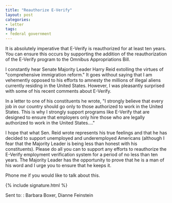 ```yaml
---
title: "Reauthorize E-Verify"
layout: post
categories:
- letter
tags:
- federal government
---
```


It is absolutely imperative that E-Verify is reauthorized for at least ten years. You can ensure this occurs by supporting the addition of the reauthorization of the E-Verify program to the Omnibus Appropriations Bill.

I constantly hear Senate Majority Leader Harry Reid extolling the virtues of "comprehensive immigration reform." It goes without saying that I am vehemently opposed to his efforts to amnesty the millions of illegal aliens currently residing in the United States. However, I was pleasantly surprised with some of his recent comments about E-Verify.

In a letter to one of his constituents he wrote, "I strongly believe that every job in our country should go only to those authorized to work in the United States. This is why I strongly support programs like E-Verify that are designed to ensure that employers only hire those who are legally authorized to work in the United States...."

I hope that what Sen. Reid wrote represents his true feelings and that he has decided to support unemployed and underemployed Americans (although I fear that the Majority Leader is being less than honest with his constituents). Please do all you can to support any efforts to reauthorize the E-Verify employment verification system for a period of no less than ten years. The Majority Leader has the opportunity to prove that he is a man of his word and I urge you to ensure that he keeps it.

Phone me if you would like to talk about this.

{% include signature.html %}

Sent to:
: Barbara Boxer, Dianne Feinstein
